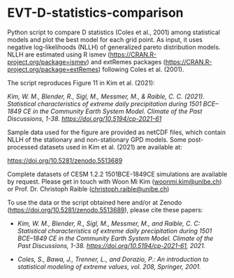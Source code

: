 # EVT-D-statistics-comparison

Python script to compare D statistics (Coles et al., 2001) among statistical models and plot the best model for each grid point. 
As input, it uses negative log-likelihoods (NLLH) of generalized pareto distribution models. NLLH are estimated using R ismev (https://CRAN.R-project.org/package=ismev) and extRemes packages (https://CRAN.R-project.org/package=extRemes) following Coles et al. (2001).

The script reproduces Figure 11 in Kim et al. (2021):

*Kim, W. M., Blender, R., Sigl, M., Messmer, M., & Raible, C. C. (2021). Statistical characteristics of extreme daily precipitation during 1501 BCE–1849 CE in the Community Earth System Model. Climate of the Past Discussions, 1-38. https://doi.org/10.5194/cp-2021-61*

Sample data used for the figure are provided as netCDF files, which contain NLLH of the stationary and non-stationary GPD models. 
Some post-processed datasets used in Kim et al. (2021) are available at: 

https://doi.org/10.5281/zenodo.5513689

Complete datasets of CESM 1.2.2 1501BCE-1849CE simulations are available by request. Please get in touch with Woon Mi Kim (woonmi.kim@unibe.ch) or Prof. Dr. Christoph Raible (christoph.raible@unibe.ch)


To use the data or the script obtained here and/or at Zenodo (https://doi.org/10.5281/zenodo.5513689), please cite these papers:  

- *Kim, W. M., Blender, R., Sigl, M., Messmer, M., and Raible, C. C: Statistical characteristics of extreme daily precipitation during 1501 BCE–1849 CE in the Community Earth System Model. Climate of the Past Discussions, 1-38. https://doi.org/10.5194/cp-2021-61, 2021.*

- *Coles, S., Bawa, J., Trenner, L., and Dorazio, P.: An introduction to statistical modeling of extreme values, vol. 208, Springer, 2001.*



